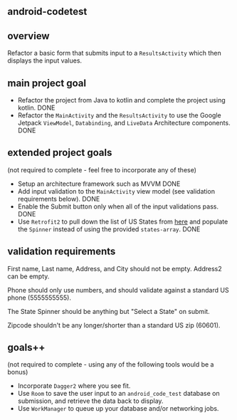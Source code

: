 ## android-codetest

## overview

Refactor a basic form that submits input to a `ResultsActivity` which then displays the input values.

## main project goal

* Refactor the project from Java to kotlin and complete the project using kotlin.                   DONE
* Refactor the `MainActivity` and the `ResultsActivity` to use the Google Jetpack `ViewModel`, `Databinding`, and `LiveData` Architecture components.   DONE

## extended project goals
(not required to complete - feel free to incorporate any of these)

* Setup an architecture framework such as MVVM                                                      DONE
* Add input validation to the `MainActivity` view model (see validation requirements below).        DONE
* Enable the Submit button only when all of the input validations pass.                             DONE
* Use `Retrofit2` to pull down the list of US States from [here](https://api.jsonbin.io/b/60770a3c5b165e19f6201b95) and populate the `Spinner` instead of using the provided `states-array`. DONE

## validation requirements

First name, Last name, Address, and City should not be empty. Address2 can be empty.

Phone should only use numbers, and should validate against a standard US phone (5555555555).

The State Spinner should be anything but "Select a State" on submit.

Zipcode shouldn't be any longer/shorter than a standard US zip (60601).

## goals++
(not required to complete - using any of the following tools would be a bonus)

* Incorporate `Dagger2` where you see fit.
* Use `Room` to save the user input to an `android_code_test` database on submission, and retrieve the data back to display.
* Use `WorkManager` to queue up your database and/or networking jobs.